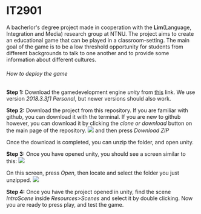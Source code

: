 # IT2901
A bacherlor's degree project made in cooperation with the **Lim**(Language, Integration and Media) research group at NTNU. The project aims to create an educational game that can be played in a classroom-setting. The main goal of the game is to be a low threshold opportunity for students from different backgrounds to talk to one another and to provide some information about different cultures. 

###### How to deploy the game
**Step 1:**
Download the gamedevelopment engine *unity* from [this](https://store.unity.com/download) link.
We use version *2018.3.3f1 Personal*, but newer versions should also work.

**Step 2:**
Download the project from this repository. If you are familiar with github, you can download it with the terminal. If you are new to github however, you can download it by clicking the *clone or download* button on the main page of the repository. ![](https://gyazo.com/47510883b0dd205779649afdc643797e) and then press *Download ZIP*

Once the download is completed, you can unzip the folder, and open unity.

**Step 3:**
Once you have opened unity, you should see a screen similar to this:
![](https://gyazo.com/c7b9af37cc046edfef7b1d6a11a57bfe)

On this screen, press *Open*, then locate and select the folder you just unzipped.
![](https://imgur.com/qRJ7C5G)

**Step 4:**
Once you have the project opened in unity, find the scene *IntroScene* inside *Resources>Scenes* and select it by double clicking. Now you are ready to press play, and test the game.
